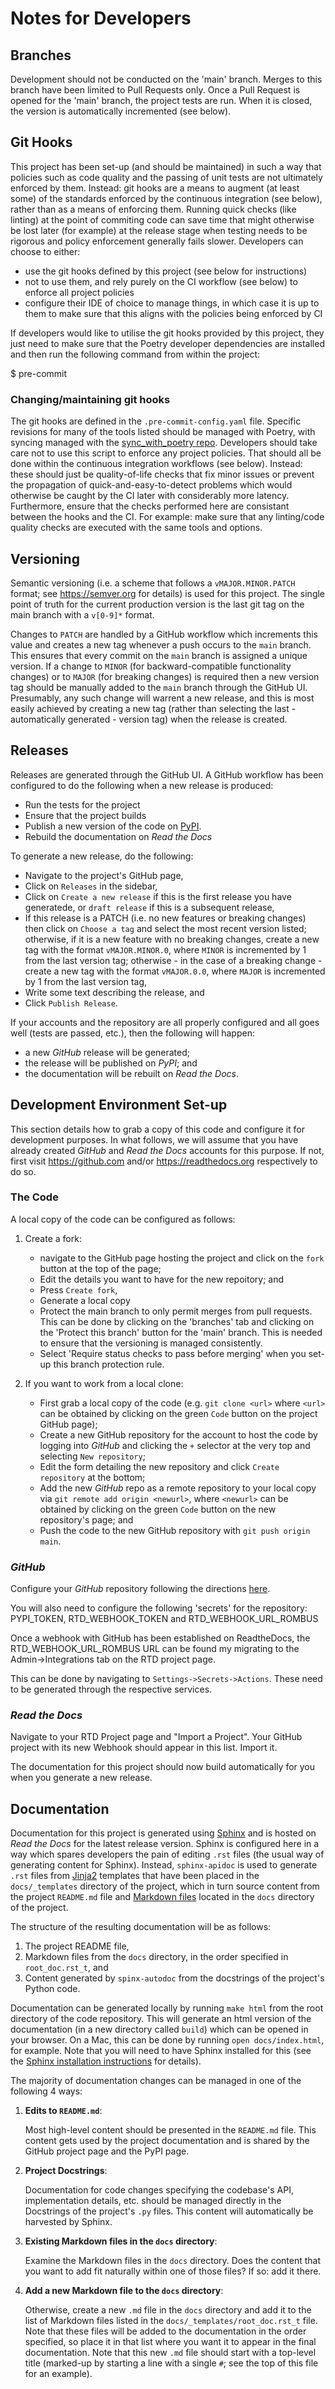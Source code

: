 # Notes for Developers

## Branches

Development should not be conducted on the 'main' branch.  Merges to this branch have been limited to Pull Requests only.
Once a Pull Request is opened for the 'main' branch, the project tests are run.  When it is closed, the version is
automatically incremented (see below).

## Git Hooks

This project has been set-up (and should be maintained) in such a way that policies such as code quality and the passing of unit tests are not ultimately enforced by them.  Instead: git hooks are a means to augment (at least some) of the standards enforced by the continuous integration (see below), rather than as a means of enforcing them.  Running quick checks (like linting) at the point of commiting code can save time that might otherwise be lost later (for example) at the release stage when testing needs to be rigorous and policy enforcement generally fails slower.  Developers can choose to either:

- use the git hooks defined by this project (see below for instructions)
- not to use them, and rely purely on the CI workflow (see below) to enforce all project policies
- configure their IDE of choice to manage things, in which case it is up to them to make sure that this aligns with the
  policies being enforced by CI

If developers would like to utilise the git hooks provided by this project, they just need to make sure that the Poetry
developer dependencies are installed and then run the following command from within the project:

$ pre-commit

### Changing/maintaining git hooks

The git hooks are defined in the `.pre-commit-config.yaml` file.  Specific revisions for many of the tools listed should be
managed with Poetry, with syncing managed with the [sync_with_poetry
repo](https://github.com/floatingpurr/sync_with_poetry).  Developers should take care not to use this script to enforce any
project policies.  That should all be done within the continuous integration workflows (see below).  Instead: these should
just be quality-of-life checks that fix minor issues or prevent the propagation of quick-and-easy-to-detect problems which
would otherwise be caught by the CI later with considerably more latency.  Furthermore, ensure that the checks performed
here are consistant between the hooks and the CI.  For example: make sure that any linting/code quality checks are executed
with the same tools and options.

## Versioning

Semantic versioning (i.e. a scheme that follows a `vMAJOR.MINOR.PATCH` format; see <https://semver.org> for details) is used for this project.  The single point of truth for the current production version is the last git tag on the main branch with a `v[0-9]*` format.

Changes to `PATCH` are handled by a GitHub workflow which increments this value and creates a new tag whenever a push occurs to the `main` branch.  This ensures that every commit on the `main` branch is assigned a unique version.  If a change to `MINOR` (for backward-compatible functionality changes) or to `MAJOR` (for breaking changes) is required then a new version tag should be manually added to the `main` branch through the GitHub UI.  Presumably, any such change will warrent a new release, and this is most easily achieved by creating a new tag (rather than selecting the last - automatically generated - version tag) when the release is created.

## Releases

Releases are generated through the GitHub UI.  A GitHub workflow has been configured to do the following when a new release is produced:

* Run the tests for the project
* Ensure that the project builds
* Publish a new version of the code on [PyPI](https://pypi.org/).
* Rebuild the documentation on *Read the Docs*

To generate a new release, do the following:

* Navigate to the project's GitHub page,
* Click on `Releases` in the sidebar,
* Click on `Create a new release` if this is the first release you have generatede, or `draft release` if this is a subsequent release,
* If this release is a PATCH (i.e. no new features or breaking changes) then click on `Choose a tag` and select the most recent version listed; otherwise, if it is a new feature with no breaking
	changes, create a new tag with the format `vMAJOR.MINOR.0`, where `MINOR` is incremented by 1 from the last version tag; otherwise - in the case of a breaking change - create a new tag with the
	format `vMAJOR.0.0`, where `MAJOR` is incremented by 1 from the last version tag,
* Write some text describing the release, and
* Click `Publish Release`.

If your accounts and the repository are all properly configured and all goes well (tests are passed, etc.), then the following will happen:

* a new *GitHub* release will be generated;
* the release will be published on *PyPI*; and
* the documentation will be rebuilt on *Read the Docs*.

## Development Environment Set-up

This section details how to grab a copy of this code and configure it for development purposes.  In what follows, we will assume that you have already created *GitHub* and *Read the Docs* accounts for this purpose.  If not, first visit  <https://github.com> and/or <https://readthedocs.org> respectively to do so.

### The Code

A local copy of the code can be configured as follows:

1. Create a fork:
	* navigate to the GitHub page hosting the project and click on the `fork` button at the top of the page;
	* Edit the details you want to have for the new repoitory; and
	* Press `Create fork`,
	* Generate a local copy
    * Protect the main branch to only permit merges from pull requests.  This can be done by clicking on the 'branches' tab and clicking on the 'Protect this branch' button for the 'main' branch.  This is needed to ensure that the versioning is managed consistently.
    * Select 'Require status checks to pass before merging' when you set-up this branch protection rule.

2. If you want to work from a local clone:
	* First grab a local copy of the code (e.g. `git clone <url>` where `<url>` can be obtained by clicking on the green `Code` button on the project GitHub page);
	* Create a new GitHub repository for the account to host the code by logging into *GitHub* and clicking the `+` selector at the very top and selecting `New repository`;
	* Edit the form detailing the new repository and click `Create repository` at the bottom;
	* Add the new *GitHub* repo as a remote repository to your local copy via `git remote add origin <newurl>`, where `<newurl>` can be obtained by clicking on the green `Code` button on the new repository's page; and
	* Push the code to the new GitHub repository with `git push origin main`.

### *GitHub*

Configure your *GitHub* repository following the directions [here](https://docs.readthedocs.io/en/stable/integrations.html#github).

You will also need to configure the following 'secrets' for the repository: PYPI_TOKEN, RTD_WEBHOOK_TOKEN and RTD_WEBHOOK_URL_ROMBUS

Once a webhook with GitHub has been established on ReadtheDocs, the RTD_WEBHOOK_URL_ROMBUS URL can be found my migrating to
the Admin->Integrations tab on the RTD project page.

This can be done by navigating to `Settings->Secrets->Actions`.  These need to be generated through the respective services.

### *Read the Docs*

Navigate to your RTD Project page and "Import a Project".  Your GitHub project with its new
Webhook should appear in this list.  Import it.

The documentation for this project should now build automatically for you when you generate a new release.

## Documentation

Documentation for this project is generated using [Sphinx](https://www.sphinx-doc.org/en/master/) and is hosted on *Read the Docs* for the latest release version.  Sphinx is configured here in a way which spares developers the pain of editing `.rst` files (the usual way of generating content for Sphinx).  Instead, `sphinx-apidoc` is used to generate `.rst` files from [Jinja2](https://jinja.palletsprojects.com/en/latest/) templates that have been placed in the `docs/_templates` directory of the project, which in turn source content from the project `README.md` file and [Markdown files](https://myst-parser.readthedocs.io/en/latest/syntax/syntax.html) located in the `docs` directory of the project.

The structure of the resulting documentation will be as follows:

1. The project README file,
2. Markdown files from the `docs` directory, in the order specified in `root_doc.rst_t`, and
3. Content generated by `spinx-autodoc` from the docstrings of the project's Python code.

Documentation can be generated locally by running `make html` from the root directory of the code repository.  This will generate an html version of the documentation (in a new directory called `build`) which can be opened in your browser.  On a Mac, this can be done by running `open docs/index.html`, for example.  Note that you will need to have Sphinx installed for this (see the [Sphinx installation instructions](https://www.sphinx-doc.org/en/master/usage/installation.html) for details).

The majority of documentation changes can be managed in one of the following 4 ways:

1. **Edits to `README.md`**:

	Most high-level content should be presented in the `README.md` file.  This content gets used by the project documentation and is shared by the GitHub project page and the PyPI page.

2. **Project Docstrings**:

	Documentation for code changes specifying the codebase's API, implementation details, etc. should be managed directly in the Docstrings of the project's `.py` files.  This content will automatically be harvested by Sphinx.

3. **Existing Markdown files in the `docs` directory**:

	Examine the Markdown files in the `docs` directory.  Does the content that you want to add fit naturally within one of those files?  If so: add it there.

4. **Add a new Markdown file to the `docs` directory**:

	Otherwise, create a new `.md` file in the `docs` directory and add it to the list of Markdown files listed in the `docs/_templates/root_doc.rst_t` file.  Note that these files will be added to the documentation in the order specified, so place it in that list where you want it to appear in the final documentation.  Note that this new `.md` file should start with a top-level title (marked-up by starting a line with a single `#`; see the top of this file for an example).
